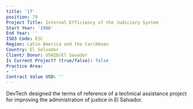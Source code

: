 ```yaml
---
title: '17'
position: 79
Project Title: Internal Efficiency of the Judiciary System
Start Year: '1986'
End Year: ''
ISO3 Code: ESC
Region: Latin America and the Caribbean
Country: El Salvador
Client/ Donor: USAID/El Savador
Is Current Project? (true/false): false
Practice Area:
- ''
Contract Value USD: ''
---
```


DevTech designed the terms of reference of a technical assistance project for improving the administration of justice in El Salvador.